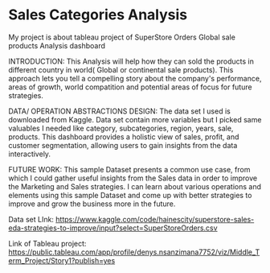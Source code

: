 # Sales Categories Analysis

  My project is about tableau project of SuperStore Orders Global sale products Analysis dashboard



INTRODUCTION: This Analysis will help how they can sold the products in different country in world( Global or continental sale products). 
This approach lets you tell a compelling story about the company's performance, areas of growth, world compatition and potential areas of focus for future strategies.

DATA/ OPERATION ABSTRACTIONS DESIGN: The data set I used is downloaded from Kaggle. Data set contain more variables but I picked same valuables I needed like category, subcategories, region, years, sale, products. 
This dashboard provides a holistic view of sales, profit, and customer segmentation, allowing users to gain insights from the data interactively.

FUTURE WORK:  This sample Dataset presents a common use case, from which I could gather useful insights from the Sales data in order to improve the Marketing and Sales strategies.
I can learn about various operations and elements using this sample Dataset and come up with better strategies to improve and grow the business more in the future.


Data set LInk: https://www.kaggle.com/code/hainescity/superstore-sales-eda-strategies-to-improve/input?select=SuperStoreOrders.csv

Link of Tableau project:
https://public.tableau.com/app/profile/denys.nsanzimana7752/viz/Middle_Term_Project/Story1?publish=yes
